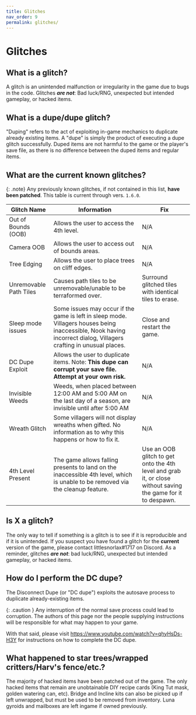 ```yaml
---
title: Glitches
nav_order: 9
permalink: glitches/
---
```


# Glitches 
## What is a glitch?
A glitch is an unintended malfunction or irregularity in the game due to bugs in the code. Glitches ***are not***: Bad luck/RNG, unexpected but intended gameplay, or hacked items.

## What is a dupe/dupe glitch?
"Duping" refers to the act of exploiting in-game mechanics to duplicate already existing items. A "dupe" is simply the product of executing a dupe glitch successfully. Duped items are not harmful to the game or the player's save file, as there is no difference between the duped items and regular items.

## What are the current known glitches?

{: .note}
Any previously known glitches, if not contained in this list, **have been patched**. This table is current through vers. `1.6.0`.

| Glitch Name            | Information                                                                                                                                                        | Fix                                                                                                          |
|------------------------|--------------------------------------------------------------------------------------------------------------------------------------------------------------------|--------------------------------------------------------------------------------------------------------------|
| Out of Bounds (OOB)    | Allows the user to access the 4th level.                                                                                                                           | N/A                                                                                                          |
| Camera OOB             | Allows the user to access out of bounds areas.                                                                                                                     | N/A                                                                                                          |
| Tree Edging            | Allows the user to place trees on cliff edges.                                                                                                                     | N/A                                                                                                          |
| Unremovable Path Tiles | Causes path tiles to be unremovable/unable to be terraformed over.                                                                                                 | Surround glitched tiles with identical tiles to erase.                                                       |
| Sleep mode issues      | Some issues may occur if the game is left in sleep mode. Villagers houses being inaccessible, Nook having incorrect dialog, Villagers  crafting in unusual places. | Close and restart the game.                                                                                  |
| DC Dupe Exploit        | Allows the user to duplicate items. Note: **This dupe can corrupt your save file. Attempt at your own risk.**                                                      | N/A                                                                                                          |
| Invisible Weeds        | Weeds, when placed between 12:00 AM and 5:00 AM on the last day of a season, are invisible until after 5:00 AM                                                     | N/A                                                                                                          |
| Wreath Glitch          | Some villagers will not display wreaths when gifted. No information as to why this happens or how to fix it.                                                       | N/A                                                                                                          |
| 4th Level Present      | The game allows falling presents to land on the inaccessible 4th level, which is unable to be removed via the cleanup feature.                                     | Use an OOB glitch to get onto the 4th level and grab it, or close without saving the game for it to despawn. |

## Is X a glitch?
The only way to tell if something is a glitch is to see if it is reproducible and if it is unintended. If you suspect you have found a glitch for the **current** version of the game, please contact littlesnorlax#1717 on Discord. As a reminder, glitches ***are not***: bad luck/RNG, unexpected but intended gameplay, or hacked items.

## How do I perform the DC dupe? 
The Disconnect Dupe (or "DC dupe") exploits the autosave process to duplicate already-existing items. 

{: .caution }
Any interruption of the normal save process could lead to corruption. The authors of this page nor the people supplying instructions will be responsible for what may happen to your game.

With that said, please visit <https://www.youtube.com/watch?v=qhyHsDs-H3Y> for instructions on how to complete the DC dupe.

## What happened to star trees/wrapped critters/Harv's fence/etc.?
The majority of hacked items have been patched out of the game. The only hacked items that remain are unobtainable DIY recipe cards (King Tut mask, golden watering can, etc). Bridge and Incline kits can also be picked up if left unwrapped, but must be used to be removed from inventory. Luna gyroids and mailboxes are left ingame if owned previously.  

